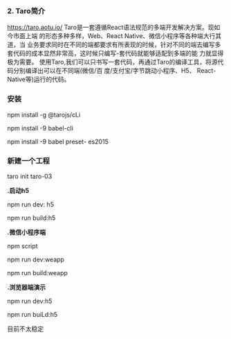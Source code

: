 ### 2. Taro简介
https://taro.aotu.io/
Taro是一套遵循React语法规范的多端开发解决方案。现如今市面上端
的形态多种多样，Web、React Native、微信小程序等各种端大行其道，当
业务要求同时在不同的端都要求有所表现的时候，针对不同的端去编写多
套代码的成本显然非常高，这时候只编写-套代码就能够适配到多端的能
力就显得极为需要。
使用Taro,我们可以只书写一套代码，再通过Taro的编译工具，将源代
码分别编译出可以在不同端(微信/百 度/支付宝/字节跳动小程序、H5、
React-Native等)运行的代码。


### 安装
npm install -g @tarojs/cLi

npm install -9 babel-cli

npm install -9 babel preset- es2015

### 新建一个工程

taro init taro-03

**.启动h5**


npm run dev: h5

npm run build:h5

**.微信小程序端**

npm script

npm run dev:weapp

npm run build:weapp

**.浏览器端演示**

npm run dev:h5

npm run buiLd:h5 

目前不太稳定